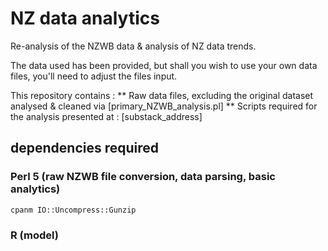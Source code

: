 # NZ data analytics
Re-analysis of the NZWB data &amp; analysis of NZ data trends.

The data used has been provided, but shall you wish to use your own data files, you'll need to adjust the files input.

This repository contains :
** Raw data files, excluding the original dataset analysed & cleaned via [primary_NZWB_analysis.pl]
** Scripts required for the analysis presented at : [substack_address]

## dependencies required
### Perl 5 (raw NZWB file conversion, data parsing, basic analytics)
```
cpanm IO::Uncompress::Gunzip
```

### R (model)